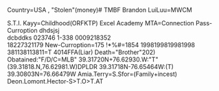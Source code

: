 Country=USA , "Stolen"(money)# TMBF
Brandon 
LuiLuu=MWCM


S.T.I.
Kayy=Childhood(ORFKTP)
Excel Academy 
MTA=Connection
Pass-Curroption
dhdsjsj  
dcbddks
023746
1-338
0009218352  
18227321179
New-Curroption=175
!*%#=1854
1998199819981998
381138113811=T
4014FFA(Liar)
Death="Brother"202)
Obatained:"F/D/C=MLB"
39.31720N+76.62930.W:"T"(39.31818.N,76.62981.W)DPLDR
39.31718N-76.65464W:(T)
39.30803N=76.66479W
Amia.Terry=S.Sfor=(Family+incest)
Deon.Lomont.Hector-S>T.O>T.AT 


